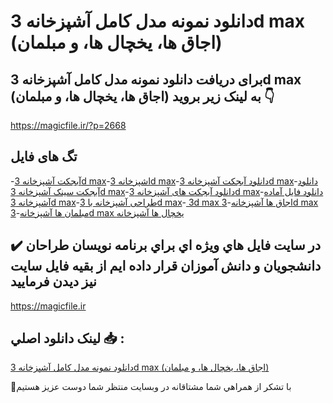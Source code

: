 # دانلود نمونه مدل کامل آشپزخانه 3d max (اجاق ها، یخچال ها، و مبلمان)

## برای دریافت دانلود نمونه مدل کامل آشپزخانه 3d max (اجاق ها، یخچال ها، و مبلمان) به لینک زیر بروید 👇

https://magicfile.ir/?p=2668

## تگ های فایل

-[آبجکت آشپزخانه 3d max](https://magicfile.ir/product/%d9%86%d9%85%d9%88%d9%86%d9%87-%d9%85%d8%af%d9%84-%da%a9%d8%a7%d9%85%d9%84-%d8%a2%d8%b4%d9%be%d8%b2%d8%ae%d8%a7%d9%86%d9%87-3d-max/)-[اشپزخانه 3d max](https://magicfile.ir/product/%d9%86%d9%85%d9%88%d9%86%d9%87-%d9%85%d8%af%d9%84-%da%a9%d8%a7%d9%85%d9%84-%d8%a2%d8%b4%d9%be%d8%b2%d8%ae%d8%a7%d9%86%d9%87-3d-max/)-[دانلود آبجکت آشپزخانه 3d max](https://magicfile.ir/product/%d9%86%d9%85%d9%88%d9%86%d9%87-%d9%85%d8%af%d9%84-%da%a9%d8%a7%d9%85%d9%84-%d8%a2%d8%b4%d9%be%d8%b2%d8%ae%d8%a7%d9%86%d9%87-3d-max/)-[دانلود آبجکت سینک آشپزخانه 3d max](https://magicfile.ir/product/%d9%86%d9%85%d9%88%d9%86%d9%87-%d9%85%d8%af%d9%84-%da%a9%d8%a7%d9%85%d9%84-%d8%a2%d8%b4%d9%be%d8%b2%d8%ae%d8%a7%d9%86%d9%87-3d-max/)-[دانلود آبجکت های آشپزخانه 3d max](https://magicfile.ir/product/%d9%86%d9%85%d9%88%d9%86%d9%87-%d9%85%d8%af%d9%84-%da%a9%d8%a7%d9%85%d9%84-%d8%a2%d8%b4%d9%be%d8%b2%d8%ae%d8%a7%d9%86%d9%87-3d-max/)-[دانلود فایل آماده آشپزخانه 3d max](https://magicfile.ir/product/%d9%86%d9%85%d9%88%d9%86%d9%87-%d9%85%d8%af%d9%84-%da%a9%d8%a7%d9%85%d9%84-%d8%a2%d8%b4%d9%be%d8%b2%d8%ae%d8%a7%d9%86%d9%87-3d-max/)-[طراحی آشپزخانه با 3d max](https://magicfile.ir/product/%d9%86%d9%85%d9%88%d9%86%d9%87-%d9%85%d8%af%d9%84-%da%a9%d8%a7%d9%85%d9%84-%d8%a2%d8%b4%d9%be%d8%b2%d8%ae%d8%a7%d9%86%d9%87-3d-max/)-[ 3d max اجاق ها آشپزخانه](https://magicfile.ir/product/%d9%86%d9%85%d9%88%d9%86%d9%87-%d9%85%d8%af%d9%84-%da%a9%d8%a7%d9%85%d9%84-%d8%a2%d8%b4%d9%be%d8%b2%d8%ae%d8%a7%d9%86%d9%87-3d-max/)-[3d max مبلمان ها آشپزخانه](https://magicfile.ir/product/%d9%86%d9%85%d9%88%d9%86%d9%87-%d9%85%d8%af%d9%84-%da%a9%d8%a7%d9%85%d9%84-%d8%a2%d8%b4%d9%be%d8%b2%d8%ae%d8%a7%d9%86%d9%87-3d-max/)-[3d max يخچال ها آشپزخانه](https://magicfile.ir/product/%d9%86%d9%85%d9%88%d9%86%d9%87-%d9%85%d8%af%d9%84-%da%a9%d8%a7%d9%85%d9%84-%d8%a2%d8%b4%d9%be%d8%b2%d8%ae%d8%a7%d9%86%d9%87-3d-max/)

## ✔️ در سايت فايل هاي ويژه اي براي برنامه نويسان طراحان دانشجويان و دانش آموزان قرار داده ايم از بقيه فايل سايت نيز ديدن فرماييد

https://magicfile.ir


## لينک دانلود اصلي 📥 :

[دانلود نمونه مدل کامل آشپزخانه 3d max (اجاق ها، یخچال ها، و مبلمان)](https://magicfile.ir/product/%d9%86%d9%85%d9%88%d9%86%d9%87-%d9%85%d8%af%d9%84-%da%a9%d8%a7%d9%85%d9%84-%d8%a2%d8%b4%d9%be%d8%b2%d8%ae%d8%a7%d9%86%d9%87-3d-max/) 


🙏با تشکر از همراهي شما مشتاقانه در وبسایت منتظر شما دوست عزیز هستیم

